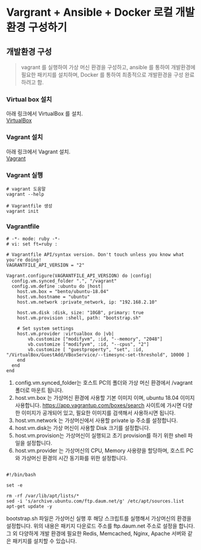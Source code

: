 # Vargrant + Ansible + Docker 로컬 개발환경 구성하기

## 개발환경 구성

> vagrant 를 실행하여 가상 머신 환경을 구성하고, ansible 를 통하여 개발환경에 필요한 패키지를 설치하며, Docker 를 통하여 최종적으로 개발환경을 구성 완료하려고 함.

### Virtual box 설치

아래 링크에서 VirtualBox 를 설치.  
[VirtualBox](https://www.virtualbox.org/wiki/Downloads)

### Vagrant 설치

아래 링크에서 Vagrant 설치.  
[Vagrant](https://www.vagrantup.com/downloads)

### Vagrant 실행

```console
# vagrant 도움말
vagrant --help

# Vagrantfile 생성
vagrant init
```

### Vagrantfile

```console
# -*- mode: ruby -*-
# vi: set ft=ruby :

# Vagrantfile API/syntax version. Don't touch unless you know what you're doing!
VAGRANTFILE_API_VERSION = "2"

Vagrant.configure(VAGRANTFILE_API_VERSION) do |config|
  config.vm.synced_folder ".", "/vagrant"
  config.vm.define :ubuntu do |host|
    host.vm.box = "bento/ubuntu-18.04"
    host.vm.hostname = "ubuntu"
    host.vm.network :private_network, ip: "192.168.2.10"

    host.vm.disk :disk, size: "10GB", primary: true
    host.vm.provision :shell, path: "bootstrap.sh"

    # Set system settings
    host.vm.provider :virtualbox do |vb|
        vb.customize ["modifyvm", :id, "--memory", "2048"]
        vb.customize ["modifyvm", :id, "--cpus", "2"]
        vb.customize [ "guestproperty", "set", :id, "/VirtualBox/GuestAdd/VBoxService/--timesync-set-threshold", 10000 ]
    end
  end
end
```

1. config.vm.synced_folder는 호스트 PC의 폴더와 가상 머신 환경에서 /vagrant 폴더로 마운트 됩니다.
2. host.vm.box 는 가상머신 환경에 사용할 기본 이미지 이며, ubuntu 18.04 이미지 사용합니다. https://app.vagrantup.com/boxes/search 사이트에 가시면 다양한 이미지가 공개되어 있고, 필요한 이미지를 검색해서 사용하시면 됩니다.
3. host.vm.network 는 가상머신에서 사용할 private ip 주소를 설정합니다.
4. host.vm.disk는 가상 머신이 사용할 Disk 크기를 설정합니다.
5. host.vm.provision는 가상머신이 실행되고 초기 provision를 하기 위한 shell 파일을 설정합니다.
6. host.vm.provider 는 가상머신의 CPU, Memory 사용량을 할당하며, 호스트 PC와 가상머신 환경의 시간 동기화를 위한 설정합니다.

```console

#!/bin/bash

set -e

rm -rf /var/lib/apt/lists/*
sed -i 's/archive.ubuntu.com/ftp.daum.net/g' /etc/apt/sources.list
apt-get update -y
```

bootstrap.sh 파일은 가상머신 실행 후 해당 스크립트를 실행해서 가상머신의 환경을 설정합니다. 위의 내용은 패키지 다운로드 주소를 ftp.daum.net 주소로 설정을 합니다. 그 외 다양하게 개발 환경에 필요한 Redis, Memcached, Nginx, Apache 서버와 같은 패키지를 설치할 수 있습니다.
